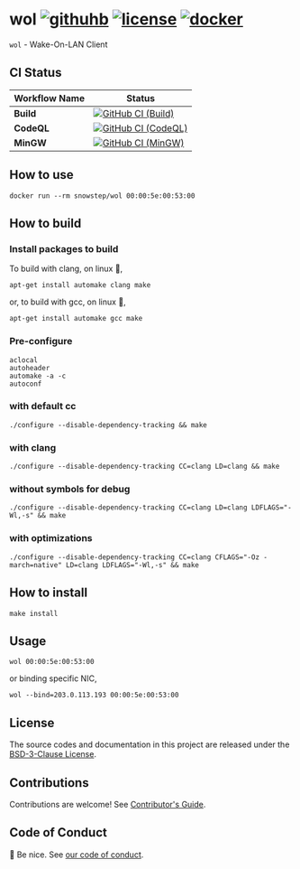 # wol [![githuhb][github-repo-image]][github-repo-url] [![license][license-image]][license-url] [![docker][docker-image]][docker-url]

`wol` - Wake-On-LAN Client

## CI Status

| Workflow Name | Status |
|-|-|
| **Build** | [![GitHub CI (Build)][github-build-image]][github-build-url] |
| **CodeQL** | [![GitHub CI (CodeQL)][github-codeql-image]][github-codeql-url] |
| **MinGW** | [![GitHub CI (MinGW)][github-mingw-image]][github-mingw-url] |

## How to use

```shell
docker run --rm snowstep/wol 00:00:5e:00:53:00
```

## How to build

### Install packages to build

To build with clang, on linux :penguin:,

```shell
apt-get install automake clang make
```

or, to build with gcc, on linux :penguin:,

```shell
apt-get install automake gcc make
```

### Pre-configure

```shell
aclocal
autoheader
automake -a -c
autoconf
```

### with default cc

```shell
./configure --disable-dependency-tracking && make
```

### with clang

```shell
./configure --disable-dependency-tracking CC=clang LD=clang && make
```

### without symbols for debug

```shell
./configure --disable-dependency-tracking CC=clang LD=clang LDFLAGS="-Wl,-s" && make
```

### with optimizations

```shell
./configure --disable-dependency-tracking CC=clang CFLAGS="-Oz -march=native" LD=clang LDFLAGS="-Wl,-s" && make
```

## How to install

```shell
make install
```

## Usage

```shell
wol 00:00:5e:00:53:00
```

or binding specific NIC,

```shell
wol --bind=203.0.113.193 00:00:5e:00:53:00
```

## License

The source codes and documentation in this project are released under the [BSD-3-Clause License](https://github.com/kei-g/wol/blob/main/COPYING).

## Contributions

Contributions are welcome! See [Contributor's Guide](https://github.com/kei-g/wol/blob/main/CONTRIBUTING.md).

## Code of Conduct

:clap: Be nice. See [our code of conduct](https://github.com/kei-g/wol/blob/main/CODE_OF_CONDUCT.md).

[docker-image]:https://img.shields.io/docker/v/snowstep/wol?logo=docker
[docker-url]:https://hub.docker.com/r/snowstep/wol
[github-build-image]:https://github.com/kei-g/wol/actions/workflows/build.yml/badge.svg
[github-build-url]:https://github.com/kei-g/wol/actions/workflows/build.yml
[github-codeql-image]:https://github.com/kei-g/wol/actions/workflows/codeql.yml/badge.svg
[github-codeql-url]:https://github.com/kei-g/wol/actions/workflows/codeql.yml
[github-mingw-image]:https://github.com/kei-g/wol/actions/workflows/mingw.yml/badge.svg
[github-mingw-url]:https://github.com/kei-g/wol/actions/workflows/mingw.yml
[github-repo-image]:https://img.shields.io/badge/github-kei--g%2Fwol-brightgreen?logo=github
[github-repo-url]:https://github.com/kei-g/wol
[license-image]:https://img.shields.io/github/license/kei-g/wol
[license-url]:https://opensource.org/licenses/BSD-3-Clause
